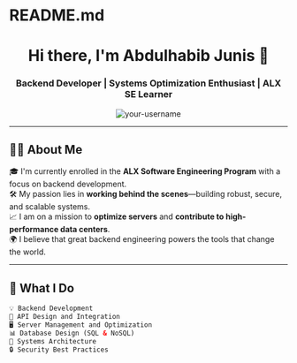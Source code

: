 # README.md
<!-- Header Section -->
<h1 align="center">Hi there, I'm Abdulhabib Junis 👋</h1>
<h3 align="center">Backend Developer | Systems Optimization Enthusiast | ALX SE Learner</h3>

<p align="center">
  <img src="https://komarev.com/ghpvc/?username=your-username&label=Profile%20views&color=0e75b6&style=flat" alt="your-username" />
</p>

---

<!-- About Me Section -->
## 🙋‍♂️ About Me

🎓 I'm currently enrolled in the **ALX Software Engineering Program** with a focus on backend development.  
🛠️ My passion lies in **working behind the scenes**—building robust, secure, and scalable systems.  
📈 I am on a mission to **optimize servers** and **contribute to high-performance data centers**.  
🌍 I believe that great backend engineering powers the tools that change the world.

---

<!-- What I Do Section -->
## 🔧 What I Do

```html
💡 Backend Development
🔗 API Design and Integration
🖥️ Server Management and Optimization
📊 Database Design (SQL & NoSQL)
🧠 Systems Architecture
🔒 Security Best Practices
